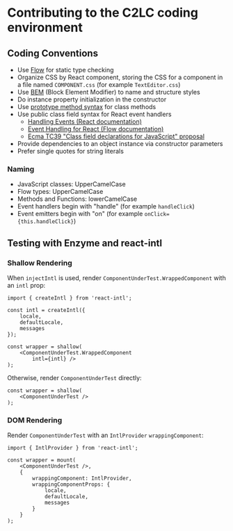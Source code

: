 # Contributing to the C2LC coding environment

## Coding Conventions

- Use [Flow](https://flow.org/) for static type checking
- Organize CSS by React component, storing the CSS for a component in a file named `COMPONENT.css` (for example `TextEditor.css`)
- Use [BEM](http://getbem.com/) (Block Element Modifier) to name and structure styles
- Do instance property initialization in the constructor
- Use [prototype method syntax](https://developer.mozilla.org/en-US/docs/Web/JavaScript/Reference/Classes#Prototype_methods) for class methods
- Use public class field syntax for React event handlers
    - [Handling Events (React documentation)](https://reactjs.org/docs/handling-events.html)
    - [Event Handling for React (Flow documentation)](https://flow.org/en/docs/react/events/)
    - [Ecma TC39 "Class field declarations for JavaScript" proposal](https://github.com/tc39/proposal-class-fields)
- Provide dependencies to an object instance via constructor parameters
- Prefer single quotes for string literals

### Naming

- JavaScript classes: UpperCamelCase
- Flow types: UpperCamelCase
- Methods and Functions: lowerCamelCase
- Event handlers begin with "handle" (for example `handleClick`)
- Event emitters begin with "on" (for example `onClick={this.handleClick}`)

## Testing with Enzyme and react-intl

### Shallow Rendering

When `injectIntl` is used, render `ComponentUnderTest.WrappedComponent` with an `intl` prop:

    import { createIntl } from 'react-intl';

    const intl = createIntl({
        locale,
        defaultLocale,
        messages
    });

    const wrapper = shallow(
        <ComponentUnderTest.WrappedComponent
            intl={intl} />
    );

Otherwise, render `ComponentUnderTest` directly:

    const wrapper = shallow(
        <ComponentUnderTest />
    );

### DOM Rendering

Render `ComponentUnderTest` with an `IntlProvider` `wrappingComponent`:

    import { IntlProvider } from 'react-intl';

    const wrapper = mount(
        <ComponentUnderTest />,
        {
            wrappingComponent: IntlProvider,
            wrappingComponentProps: {
                locale,
                defaultLocale,
                messages
            }
        }
    );
